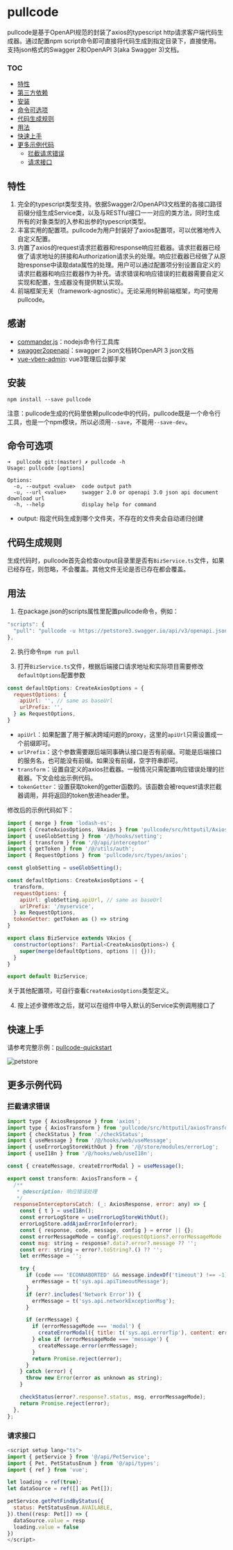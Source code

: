 # pullcode

pullcode是基于OpenAPI规范的封装了axios的typescript http请求客户端代码生成器。通过配置npm script命令即可直接将代码生成到指定目录下，直接使用。支持json格式的Swagger 2和OpenAPI 3(aka Swagger 3)文档。  

<!-- START doctoc generated TOC please keep comment here to allow auto update -->
<!-- DON'T EDIT THIS SECTION, INSTEAD RE-RUN doctoc TO UPDATE -->
### TOC

- [特性](#%E7%89%B9%E6%80%A7)
- [第三方依赖](#%E7%AC%AC%E4%B8%89%E6%96%B9%E4%BE%9D%E8%B5%96)
- [安装](#%E5%AE%89%E8%A3%85)
- [命令可选项](#%E5%91%BD%E4%BB%A4%E5%8F%AF%E9%80%89%E9%A1%B9)
- [代码生成规则](#%E4%BB%A3%E7%A0%81%E7%94%9F%E6%88%90%E8%A7%84%E5%88%99)
- [用法](#%E7%94%A8%E6%B3%95)
- [快速上手](#%E5%BF%AB%E9%80%9F%E4%B8%8A%E6%89%8B)
- [更多示例代码](#%E6%9B%B4%E5%A4%9A%E7%A4%BA%E4%BE%8B%E4%BB%A3%E7%A0%81)
  - [拦截请求错误](#%E6%8B%A6%E6%88%AA%E8%AF%B7%E6%B1%82%E9%94%99%E8%AF%AF)
  - [请求接口](#%E8%AF%B7%E6%B1%82%E6%8E%A5%E5%8F%A3)

<!-- END doctoc generated TOC please keep comment here to allow auto update -->

## 特性

1. 完全的typescript类型支持。依据Swagger2/OpenAPI3文档里的各接口路径前缀分组生成Service类，以及与RESTful接口一一对应的类方法，同时生成所有的对象类型的入参和出参的typescript类型。
2. 丰富实用的配置项。pullcode为用户封装好了axios配置项，可以优雅地传入自定义配置。
3. 内置了axios的request请求拦截器和response响应拦截器。请求拦截器已经做了请求地址的拼接和Authorization请求头的处理。响应拦截器已经做了从原始response中读取data属性的处理。用户可以通过配置项分别设置自定义的请求拦截器和响应拦截器作为补充。请求错误和响应错误的拦截器需要自定义实现和配置，生成器没有提供默认实现。
4. 前端框架无关（framework-agnostic）。无论采用何种前端框架，均可使用pullcode。

## 感谢

* [commander.js](https://github.com/tj/commander.js)：nodejs命令行工具库
* [swagger2openapi](https://github.com/Mermade/oas-kit/blob/main/packages/swagger2openapi/README.md)：swagger 2 json文档转OpenAPI 3 json文档
* [vue-vben-admin](https://github.com/vbenjs/vue-vben-admin): vue3管理后台脚手架

## 安装

```shell
npm install --save pullcode
```

注意：pullcode生成的代码里依赖pullcode中的代码，pullcode既是一个命令行工具，也是一个npm模块，所以必须用`--save`，不能用`--save-dev`。

## 命令可选项

```shell
➜  pullcode git:(master) ✗ pullcode -h                                           
Usage: pullcode [options]

Options:
  -o, --output <value>  code output path
  -u, --url <value>     swagger 2.0 or openapi 3.0 json api document download url
  -h, --help            display help for command
```

* output: 指定代码生成到哪个文件夹，不存在的文件夹会自动递归创建

## 代码生成规则

生成代码时，pullcode首先会检查output目录里是否有`BizService.ts`文件，如果已经存在，则忽略，不会覆盖。其他文件无论是否已存在都会覆盖。

## 用法

1. 在package.json的scripts属性里配置pullcode命令，例如：

```javascript
"scripts": {
  "pull": "pullcode -u https://petstore3.swagger.io/api/v3/openapi.json -o src/api"
},
```

2. 执行命令`npm run pull`

3. 打开`BizService.ts`文件，根据后端接口请求地址和实际项目需要修改`defaultOptions`配置参数

```javascript
const defaultOptions: CreateAxiosOptions = {
  requestOptions: {
    apiUrl: '', // same as baseUrl
    urlPrefix: '',
  } as RequestOptions,
}
```

- `apiUrl`：如果配置了用于解决跨域问题的proxy，这里的`apiUrl`只需设置成一个前缀即可。
- `urlPrefix`：这个参数需要跟后端同事确认接口是否有前缀。可能是后端接口的服务名，也可能没有前缀。如果没有前缀，空字符串即可。
- `transform`：设置自定义的axios拦截器。一般情况只需配置响应错误处理的拦截器。下文会给出示例代码。
- `tokenGetter`：设置获取token的getter函数的。该函数会被request请求拦截器调用，并将返回的token放进header里。

修改后的示例代码如下：

```javascript
import { merge } from 'lodash-es';
import { CreateAxiosOptions, VAxios } from 'pullcode/src/httputil/Axios';
import { useGlobSetting } from '/@/hooks/setting';
import { transform } from '/@/api/interceptor'
import { getToken } from '/@/utils/auth';
import { RequestOptions } from 'pullcode/src/types/axios';

const globSetting = useGlobSetting();

const defaultOptions: CreateAxiosOptions = {
  transform,
  requestOptions: {
    apiUrl: globSetting.apiUrl, // same as baseUrl
    urlPrefix: '/myservice',
  } as RequestOptions,
  tokenGetter: getToken as () => string
}

export class BizService extends VAxios {
  constructor(options?: Partial<CreateAxiosOptions>) {
    super(merge(defaultOptions, options || {}));
  }
}

export default BizService;
```

关于其他配置项，可自行查看`CreateAxiosOptions`类型定义。

4. 按上述步骤修改之后，就可以在组件中导入默认的Service实例调用接口了

## 快速上手

请参考完整示例：[pullcode-quickstart](https://github.com/wubin1989/pullcode/tree/master/examples/pullcode-quickstart)

![petstore](./petstore.png)

## 更多示例代码
### 拦截请求错误

```javascript
import type { AxiosResponse } from 'axios';
import type { AxiosTransform } from 'pullcode/src/httputil/axiosTransform';
import { checkStatus } from './checkStatus';
import { useMessage } from '/@/hooks/web/useMessage';
import { useErrorLogStoreWithOut } from '/@/store/modules/errorLog';
import { useI18n } from '/@/hooks/web/useI18n';

const { createMessage, createErrorModal } = useMessage();

export const transform: AxiosTransform = {
  /**
   * @description: 响应错误处理
   */
  responseInterceptorsCatch: (_: AxiosResponse, error: any) => {
    const { t } = useI18n();
    const errorLogStore = useErrorLogStoreWithOut();
    errorLogStore.addAjaxErrorInfo(error);
    const { response, code, message, config } = error || {};
    const errorMessageMode = config?.requestOptions?.errorMessageMode || 'none';
    const msg: string = response?.data?.error?.message ?? '';
    const err: string = error?.toString?.() ?? '';
    let errMessage = '';

    try {
      if (code === 'ECONNABORTED' && message.indexOf('timeout') !== -1) {
        errMessage = t('sys.api.apiTimeoutMessage');
      }
      if (err?.includes('Network Error')) {
        errMessage = t('sys.api.networkExceptionMsg');
      }

      if (errMessage) {
        if (errorMessageMode === 'modal') {
          createErrorModal({ title: t('sys.api.errorTip'), content: errMessage });
        } else if (errorMessageMode === 'message') {
          createMessage.error(errMessage);
        }
        return Promise.reject(error);
      }
    } catch (error) {
      throw new Error(error as unknown as string);
    }

    checkStatus(error?.response?.status, msg, errorMessageMode);
    return Promise.reject(error);
  },
};
```

### 请求接口

```javascript
<script setup lang="ts">
import { petService } from '@/api/PetService';
import { Pet, PetStatusEnum } from '@/api/types';
import { ref } from 'vue';

let loading = ref(true);
let dataSource = ref([] as Pet[]);

petService.getPetFindByStatus({
  status: PetStatusEnum.AVAILABLE,
}).then((resp: Pet[]) => {
  dataSource.value = resp
  loading.value = false
})
</script>
```
